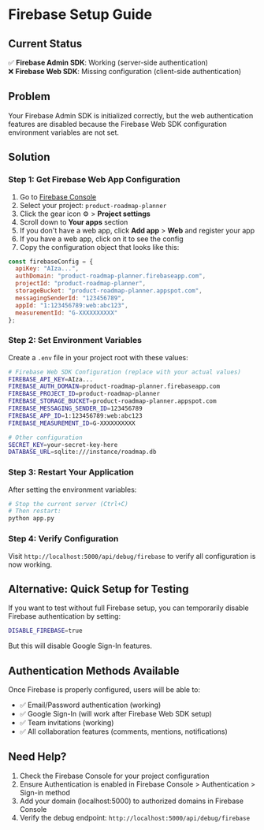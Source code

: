 # Firebase Setup Guide

## Current Status
✅ **Firebase Admin SDK**: Working (server-side authentication)  
❌ **Firebase Web SDK**: Missing configuration (client-side authentication)

## Problem
Your Firebase Admin SDK is initialized correctly, but the web authentication features are disabled because the Firebase Web SDK configuration environment variables are not set.

## Solution

### Step 1: Get Firebase Web App Configuration

1. Go to [Firebase Console](https://console.firebase.google.com)
2. Select your project: `product-roadmap-planner`
3. Click the gear icon ⚙️ > **Project settings**
4. Scroll down to **Your apps** section
5. If you don't have a web app, click **Add app** > **Web** and register your app
6. If you have a web app, click on it to see the config
7. Copy the configuration object that looks like this:

```javascript
const firebaseConfig = {
  apiKey: "AIza...",
  authDomain: "product-roadmap-planner.firebaseapp.com",
  projectId: "product-roadmap-planner",
  storageBucket: "product-roadmap-planner.appspot.com",
  messagingSenderId: "123456789",
  appId: "1:123456789:web:abc123",
  measurementId: "G-XXXXXXXXXX"
};
```

### Step 2: Set Environment Variables

Create a `.env` file in your project root with these values:

```bash
# Firebase Web SDK Configuration (replace with your actual values)
FIREBASE_API_KEY=AIza...
FIREBASE_AUTH_DOMAIN=product-roadmap-planner.firebaseapp.com
FIREBASE_PROJECT_ID=product-roadmap-planner
FIREBASE_STORAGE_BUCKET=product-roadmap-planner.appspot.com
FIREBASE_MESSAGING_SENDER_ID=123456789
FIREBASE_APP_ID=1:123456789:web:abc123
FIREBASE_MEASUREMENT_ID=G-XXXXXXXXXX

# Other configuration
SECRET_KEY=your-secret-key-here
DATABASE_URL=sqlite:///instance/roadmap.db
```

### Step 3: Restart Your Application

After setting the environment variables:

```bash
# Stop the current server (Ctrl+C)
# Then restart:
python app.py
```

### Step 4: Verify Configuration

Visit `http://localhost:5000/api/debug/firebase` to verify all configuration is now working.

## Alternative: Quick Setup for Testing

If you want to test without full Firebase setup, you can temporarily disable Firebase authentication by setting:

```bash
DISABLE_FIREBASE=true
```

But this will disable Google Sign-In features.

## Authentication Methods Available

Once Firebase is properly configured, users will be able to:
- ✅ Email/Password authentication (working)
- ✅ Google Sign-In (will work after Firebase Web SDK setup)
- ✅ Team invitations (working)
- ✅ All collaboration features (comments, mentions, notifications)

## Need Help?

1. Check the Firebase Console for your project configuration
2. Ensure Authentication is enabled in Firebase Console > Authentication > Sign-in method
3. Add your domain (localhost:5000) to authorized domains in Firebase Console
4. Verify the debug endpoint: `http://localhost:5000/api/debug/firebase` 